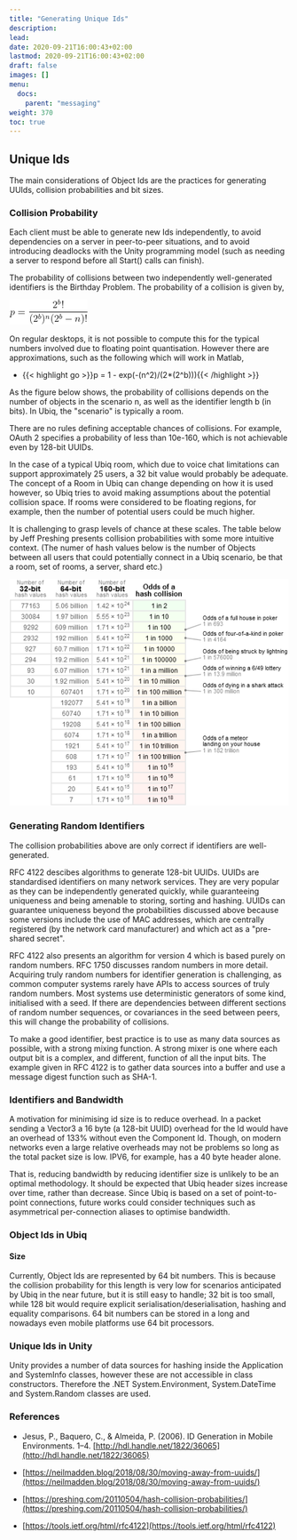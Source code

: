 ```yaml
---
title: "Generating Unique Ids"
description: 
lead: 
date: 2020-09-21T16:00:43+02:00
lastmod: 2020-09-21T16:00:43+02:00
draft: false
images: []
menu:
  docs:
    parent: "messaging"
weight: 370
toc: true
---
```


## Unique Ids

The main considerations of Object Ids are the practices for generating UUIds, collision probabilities and bit sizes.

### Collision Probability

Each client must be able to generate new Ids independently, to avoid dependencies on a server in peer-to-peer situations, and to avoid introducing deadlocks with the Unity programming model (such as needing a server to respond before all Start() calls can finish).

The probability of collisions between two independently well-generated identifiers is the Birthday Problem. The probability of a collision is given by,

![formula](formula.png)

On regular desktops, it is not possible to compute this for the typical numbers involved due to floating point quantisation. However there are approximations, such as the following which will work in Matlab,

* {{< highlight go >}}p = 1 - exp(-(n^2)/(2*(2^b))){{< /highlight >}}

As the figure below shows, the probability of collisions depends on the number of objects in the scenario n, as well as the identifier length b (in bits). In Ubiq, the "scenario" is typically a room.

There are no rules defining acceptable chances of collisions. For example, OAuth 2 specifies a probability of less than 10e-160, which is not achievable even by 128-bit UUIDs.

In the case of a typical Ubiq room, which due to voice chat limitations can support approximately 25 users, a 32 bit value would probably be adequate. The concept of a Room in Ubiq can change depending on how it is used however, so Ubiq tries to avoid making assumptions about the potential collision space. If rooms were considered to be floating regions, for example, then the number of potential users could be much higher.

It is challenging to grasp levels of chance at these scales. The table below by Jeff Preshing presents collision probabilities with some more intuitive context. (The numer of hash values below is the number of Objects between all users that could potentially connect in a Ubiq scenario, be that a room, set of rooms, a server, shard etc.)

![scales](scales.png)

### Generating Random Identifiers

The collision probabilities above are only correct if identifiers are well-generated.

RFC 4122 descibes algorithms to generate 128-bit UUIDs. UUIDs are standardised identifiers on many network services. They are very popular as they can be independently generated quickly, while guaranteeing uniqueness and being amenable to storing, sorting and hashing. UUIDs can guarantee uniqueness beyond the probabilities discussed above because some versions include the use of MAC addresses, which are centrally registered (by the network card manufacturer) and which act as a "pre-shared secret".

RFC 4122 also presents an algorithm for version 4 which is based purely on random numbers. RFC 1750 discusses random numbers in more detail. Acquiring truly random numbers for identifier generation is challenging, as common computer systems rarely have APIs to access sources of truly random numbers. Most systems use deterministic generators of some kind, initialised with a seed. If there are dependencies between different sections of random number sequences, or covariances in the seed between peers, this will change the probability of collisions.

To make a good identifier, best practice is to use as many data sources as possible, with a strong mixing function. A strong mixer is one where each output bit is a complex, and different, function of all the input bits. The example given in RFC 4122 is to gather data sources into a buffer and use a message digest function such as SHA-1.

### Identifiers and Bandwidth

A motivation for minimising id size is to reduce overhead. In a packet sending a Vector3 a 16 byte (a 128-bit UUID) overhead for the Id would have an overhead of 133% without even the Component Id. Though, on modern networks even a large relative overheads may not be problems so long as the total packet size is low. IPV6, for example, has a 40 byte header alone.

That is, reducing bandwidth by reducing identifier size is unlikely to be an optimal methodology. It should be expected that Ubiq header sizes increase over time, rather than decrease. Since Ubiq is based on a set of point-to-point connections, future works could consider techniques such as asymmetrical per-connection aliases to optimise bandwidth.

### Object Ids in Ubiq

#### Size

Currently, Object Ids are represented by 64 bit numbers. This is because the collision probability for this length is very low for scenarios anticipated by Ubiq in the near future, but it is still easy to handle; 32 bit is too small, while 128 bit would require explicit serialisation/deserialisation, hashing and equality comparisons. 64 bit numbers can be stored in a long and nowadays even mobile platforms use 64 bit processors.

### Unique Ids in Unity

Unity provides a number of data sources for hashing inside the Application and SystemInfo classes, however these are not accessible in class constructors. Therefore the .NET System.Environment, System.DateTime and System.Random classes are used.

### References

* Jesus, P., Baquero, C., & Almeida, P. (2006). ID Generation in Mobile Environments. 1–4. [http://hdl.handle.net/1822/36065](http://hdl.handle.net/1822/36065)

* [https://neilmadden.blog/2018/08/30/moving-away-from-uuids/](https://neilmadden.blog/2018/08/30/moving-away-from-uuids/)

* [https://preshing.com/20110504/hash-collision-probabilities/](https://preshing.com/20110504/hash-collision-probabilities/)

* [https://tools.ietf.org/html/rfc4122](https://tools.ietf.org/html/rfc4122)